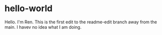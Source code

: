 # hello-world
Hello. I'm Ren. This is the first edit to the readme-edit branch away from the main. I havev no idea what I am doing.
